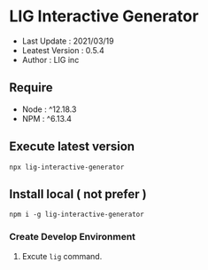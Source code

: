 # LIG Interactive Generator
 
- Last Update : 2021/03/19
- Leatest Version : 0.5.4
- Author : LIG inc
 
## Require 
 
- Node : ^12.18.3
- NPM : ^6.13.4 

## Execute latest version
``` npx lig-interactive-generator ``` 

## Install local ( not prefer )
 
``` npm i -g lig-interactive-generator ``` 
 
### Create Develop Environment 

1. Excute ```lig``` command. 